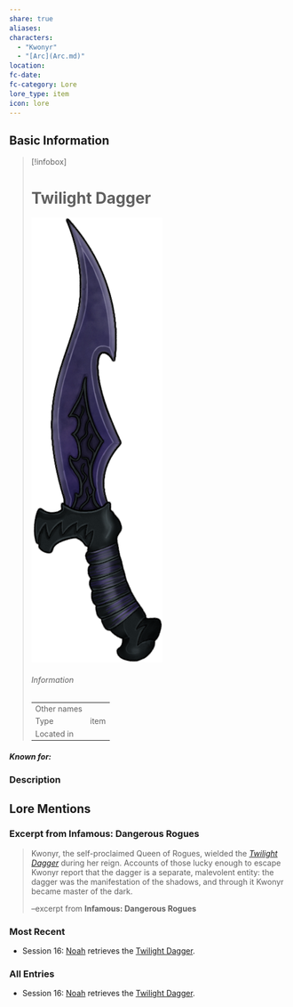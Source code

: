 ```yaml
---
share: true
aliases: 
characters:
  - "Kwonyr"
  - "[Arc](Arc.md)"
location: 
fc-date: 
fc-category: Lore
lore_type: item
icon: lore
---
```

## Basic Information
> [!infobox]
> # Twilight Dagger
> ![cover hsmall](../zzz_attachments/Twilight%20Dagger.png)
> ###### Information
> |   |  |
> | ---- | ---- |
> | Other names | |
> | Type|item|
> | Located in | |
##### Known for:
### Description
## Lore Mentions
### Excerpt from **Infamous: Dangerous Rogues**
>Kwonyr, the self-proclaimed Queen of Rogues, wielded the *[Twilight Dagger](Twilight%20Dagger.md)* during her reign. Accounts of those lucky enough to escape Kwonyr report that the dagger is a separate, malevolent entity: the dagger was the manifestation of the shadows, and through it Kwonyr became master of the dark.
>
>–excerpt from **Infamous: Dangerous Rogues**
### Most Recent
- Session 16: [Noah](Noah%20Skie.md) retrieves the [Twilight Dagger](Twilight%20Dagger.md).

### All Entries
- Session 16: [Noah](Noah%20Skie.md) retrieves the [Twilight Dagger](Twilight%20Dagger.md).
